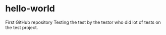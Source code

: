 # hello-world
First GitHub repository
Testing the test by the testor who did lot of tests on the test project.
